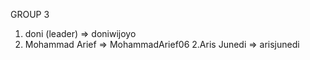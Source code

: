 GROUP 3
1. doni (leader) => doniwijoyo
2. Mohammad Arief => MohammadArief06
2.Aris Junedi => arisjunedi